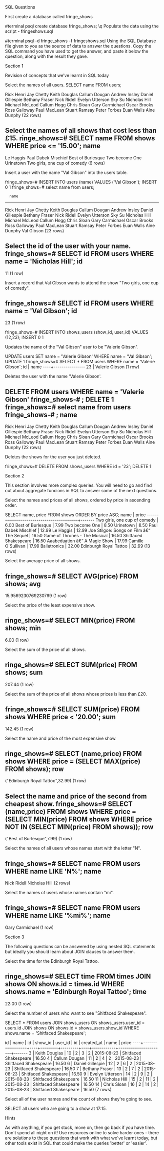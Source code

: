 SQL Questions

First create a database called fringe_shows

  #terminal
  psql
  create database fringe_shows;
  \q
Populate the data using the script - fringeshows.sql

  #terminal
  psql -d fringe_shows -f fringeshows.sql
Using the SQL Database file given to you as the source of data to answer the questions. Copy the SQL command you have used to get the answer, and paste it below the question, along with the result they gave.

Section 1

Revision of concepts that we've learnt in SQL today

Select the names of all users.
SELECT name FROM users;

Rick Henri
 Jay Chetty
 Keith Douglas
 Callum Dougan
 Andrew Insley
 Daniel Gillespie
 Bethany Fraser
 Nick Ridell
 Evelyn Utterson
 Sky Su
 Nicholas Hill
 Michael McLeod
 Callum Hogg
 Chris Sloan
 Gary Carmichael
 Oscar Brooks
 Ross Galloway
 Paul MacLean
 Stuart Ramsay
 Peter Forbes
 Euan Walls
 Aine Dunphy
(22 rows)

Select the names of all shows that cost less than £15.
ringe_shows=# SELECT name FROM shows WHERE price <= '15.00';                       name
------------------------------
 Le Haggis
 Paul Dabek Mischief
 Best of Burlesque
 Two become One
 Urinetown
 Two girls, one cup of comedy
(6 rows)

Insert a user with the name "Val Gibson" into the users table.

fringe_shows=# INSERT INTO users (name) VALUES ('Val Gibson');
INSERT 0 1
fringe_shows=# select name from users;

      name
------------------
 Rick Henri
 Jay Chetty
 Keith Douglas
 Callum Dougan
 Andrew Insley
 Daniel Gillespie
 Bethany Fraser
 Nick Ridell
 Evelyn Utterson
 Sky Su
 Nicholas Hill
 Michael McLeod
 Callum Hogg
 Chris Sloan
 Gary Carmichael
 Oscar Brooks
 Ross Galloway
 Paul MacLean
 Stuart Ramsay
 Peter Forbes
 Euan Walls
 Aine Dunphy
 Val Gibson
(23 rows)

Select the id of the user with your name.
fringe_shows=# SELECT id FROM users WHERE name = 'Nicholas Hill';
 id
----
 11
(1 row)

Insert a record that Val Gibson wants to attend the show "Two girls, one cup of comedy".

fringe_shows=# SELECT id FROM users WHERE name = 'Val Gibson';
 id
----
 23
(1 row)

fringe_shows=# INSERT INTO shows_users (show_id, user_id) VALUES (12,23);
INSERT 0 1

Updates the name of the "Val Gibson" user to be "Valerie Gibson".

UPDATE users SET name = 'Valerie Gibson' WHERE name = 'Val Gibson';
UPDATE 1
fringe_shows=# SELECT * FROM users WHERE name = 'Valerie Gibson';
 id |      name
----+----------------
 23 | Valerie Gibson
(1 row)

Deletes the user with the name 'Valerie Gibson'.

DELETE FROM users WHERE name = 'Valerie Gibson'
fringe_shows-# ;
DELETE 1
fringe_shows=# select name from users
fringe_shows-# ;
       name
------------------
 Rick Henri
 Jay Chetty
 Keith Douglas
 Callum Dougan
 Andrew Insley
 Daniel Gillespie
 Bethany Fraser
 Nick Ridell
 Evelyn Utterson
 Sky Su
 Nicholas Hill
 Michael McLeod
 Callum Hogg
 Chris Sloan
 Gary Carmichael
 Oscar Brooks
 Ross Galloway
 Paul MacLean
 Stuart Ramsay
 Peter Forbes
 Euan Walls
 Aine Dunphy
(22 rows)

Deletes the shows for the user you just deleted.

fringe_shows=# DELETE FROM shows_users WHERE id = '23';
DELETE 1

Section 2

This section involves more complex queries. You will need to go and find out about aggregate funcions in SQL to answer some of the next questions.

Select the names and prices of all shows, ordered by price in ascending order.

SELECT name, price FROM shows ORDER BY price ASC;
                   name                    | price
-------------------------------------------+-------
 Two girls, one cup of comedy              |  6.00
 Best of Burlesque                         |  7.99
 Two become One                            |  8.50
 Urinetown                                 |  8.50
 Paul Dabek Mischief                       | 12.99
 Le Haggis                                 | 12.99
 Joe Stilgoe: Songs on Film â€“ The Sequel | 16.50
 Game of Thrones - The Musical             | 16.50
 Shitfaced Shakespeare                     | 16.50
 Aaabeduation â€“ A Magic Show             | 17.99
 Camille O'Sullivan                        | 17.99
 Balletronics                              | 32.00
 Edinburgh Royal Tattoo                    | 32.99
(13 rows)

Select the average price of all shows.

fringe_shows=# SELECT AVG(price) FROM shows;
         avg
---------------------
 15.9569230769230769
(1 row)

Select the price of the least expensive show.

ringe_shows=# SELECT MIN(price) FROM shows;
 min
------
 6.00
(1 row)

Select the sum of the price of all shows.

ringe_shows=# SELECT SUM(price) FROM shows;
  sum
--------
 207.44
(1 row)

Select the sum of the price of all shows whose prices is less than £20.

fringe_shows=# SELECT SUM(price) FROM shows WHERE price < '20.00';
  sum
--------
 142.45
(1 row)

Select the name and price of the most expensive show.

ringe_shows=# SELECT (name,price) FROM shows WHERE price = (SELECT MAX(price) FROM shows);
               row
----------------------------------
 ("Edinburgh Royal Tattoo",32.99)
(1 row)

Select the name and price of the second from cheapest show.
fringe_shows=# SELECT (name,price) FROM shows WHERE price = (SELECT MIN(price) FROM shows WHERE price NOT IN (SELECT MIN(price) FROM shows));
            row
----------------------------
 ("Best of Burlesque",7.99)
(1 row)

Select the names of all users whose names start with the letter "N".

fringe_shows=# SELECT name FROM users WHERE name LIKE 'N%';
     name
---------------
 Nick Ridell
 Nicholas Hill
(2 rows)

Select the names of users whose names contain "mi".

fringe_shows=# SELECT name FROM users WHERE name LIKE '%mi%';
      name
-----------------
 Gary Carmichael
(1 row)

Section 3

The following questions can be answered by using nested SQL statements but ideally you should learn about JOIN clauses to answer them.

Select the time for the Edinburgh Royal Tattoo.

ringe_shows=# SELECT time FROM times JOIN shows ON shows.id = times.id WHERE shows.name = 'Edinburgh Royal Tattoo';
 time
-------
 22:00
(1 row)

Select the number of users who want to see "Shitfaced Shakespeare".

SELECT * FROM users JOIN shows_users ON shows_users.user_id = users.id JOIN shows ON shows.id = shows_users.show_id WHERE shows.name = 'Shitfaced Shakespeare';

id |       name       | id | show_id | user_id | id | created_at |         name          | price
----+------------------+----+---------+---------+----+------------+-----------------------+-------
  3 | Keith Douglas    | 10 |       2 |       3 |  2 | 2015-08-23 | Shitfaced Shakespeare | 16.50
  4 | Callum Dougan    | 11 |       2 |       4 |  2 | 2015-08-23 | Shitfaced Shakespeare | 16.50
  6 | Daniel Gillespie | 12 |       2 |       6 |  2 | 2015-08-23 | Shitfaced Shakespeare | 16.50
  7 | Bethany Fraser   | 13 |       2 |       7 |  2 | 2015-08-23 | Shitfaced Shakespeare | 16.50
  9 | Evelyn Utterson  | 14 |       2 |       9 |  2 | 2015-08-23 | Shitfaced Shakespeare | 16.50
 11 | Nicholas Hill    | 15 |       2 |      11 |  2 | 2015-08-23 | Shitfaced Shakespeare | 16.50
 14 | Chris Sloan      | 16 |       2 |      14 |  2 | 2015-08-23 | Shitfaced Shakespeare | 16.50
(7 rows)

Select all of the user names and the count of shows they're going to see.



SELECT all users who are going to a show at 17:15.

Hints

As with anything, if you get stuck, move on, then go back if you have time.
Don't spend all night on it!
Use resources online to solve harder ones - there are solutions to these questions that work with what we've learnt today, but other tools exist in SQL that could make the queries 'better' or 'easier'.